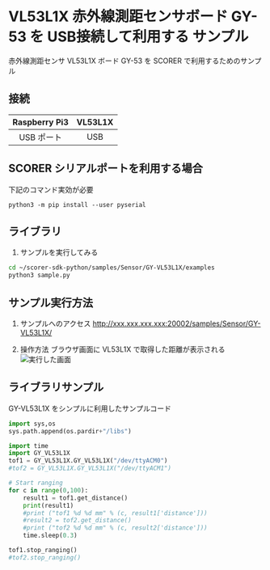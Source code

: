 # VL53L1X 赤外線測距センサボード GY-53 を USB接続して利用する サンプル
赤外線測距センサ VL53L1X ボード GY-53 を SCORER で利用するためのサンプル

## 接続
| Raspberry Pi3 | VL53L1X |
|:------------:|:------------:|
| USB ポート | USB |

## SCORER シリアルポートを利用する場合
下記のコマンド実効が必要
```
python3 -m pip install --user pyserial
```

## ライブラリ

1. サンプルを実行してみる
```bash
cd ~/scorer-sdk-python/samples/Sensor/GY-VL53L1X/examples
python3 sample.py
```

## サンプル実行方法
1. サンプルへのアクセス
http://xxx.xxx.xxx.xxx:20002/samples/Sensor/GY-VL53L1X/

2. 操作方法
ブラウザ画面に VL53L1X で取得した距離が表示される<br>
![実行した画面]()


## ライブラリサンプル
GY-VL53L1X をシンプルに利用したサンプルコード
```python:sample.py
import sys,os
sys.path.append(os.pardir+"/libs")

import time
import GY_VL53L1X
tof1 = GY_VL53L1X.GY_VL53L1X("/dev/ttyACM0")
#tof2 = GY_VL53L1X.GY_VL53L1X("/dev/ttyACM1")

# Start ranging
for c in range(0,100):
    result1 = tof1.get_distance()
    print(result1)
    #print ("tof1 %d %d mm" % (c, result1['distance']))
    #result2 = tof2.get_distance()
    #print ("tof2 %d %d mm" % (c, result2['distance']))
    time.sleep(0.3)

tof1.stop_ranging()
#tof2.stop_ranging()
```
